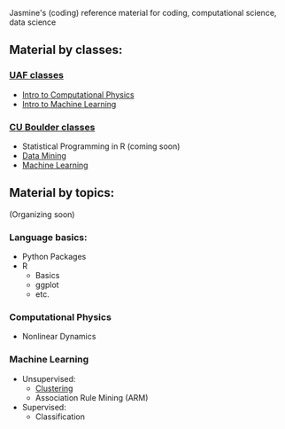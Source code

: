 Jasmine's (coding) reference material for coding, computational science, data science


## Material by classes:

### [UAF classes](UAF.md)
- [Intro to Computational Physics](UAF-CompPhys/UAF-CompPhys.md)
- [Intro to Machine Learning](UAF-ML-module/UAF-ML-Module.md)

### [CU Boulder classes](CUB.md)
- Statistical Programming in R (coming soon)
- [Data Mining](CUB-DataMining/DataMining.md)
- [Machine Learning](CUB-ML/CUB-ML.md)

## Material by topics:
(Organizing soon)

### Language basics:

- Python Packages
- R
    - Basics
    - ggplot
    - etc.

### Computational Physics

- Nonlinear Dynamics

### Machine Learning

- Unsupervised:
    - [Clustering](Clustering.md)
    - Association Rule Mining (ARM)
- Supervised:
    - Classification
    